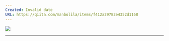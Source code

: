 ```yaml
---
Created: Invalid date
URL: https://qiita.com/manbolila/items/f412a29782e4352d1168
---
```

[![](https://qiita-user-contents.imgix.net/https%3A%2F%2Fcdn.qiita.com%2Fassets%2Fpublic%2Farticle-ogp-background-9f5428127621718a910c8b63951390ad.png?ixlib=rb-4.0.0&w=1200&mark64=aHR0cHM6Ly9xaWl0YS11c2VyLWNvbnRlbnRzLmltZ2l4Lm5ldC9-dGV4dD9peGxpYj1yYi00LjAuMCZ3PTkxNiZ0eHQ9JUUzJTgwJTkwUmFpbHMlRTMlODAlOTFnZW0lRTMlODElQUUlRTMlODIlQTIlRTMlODMlQjMlRTMlODIlQTQlRTMlODMlQjMlRTMlODIlQjklRTMlODMlODglRTMlODMlQkMlRTMlODMlQUIlRTMlODMlQkIlRTMlODMlOTAlRTMlODMlQkMlRTMlODIlQjglRTMlODMlQTclRTMlODMlQjMlRTUlQTQlODklRTYlOUIlQjQmdHh0LWNvbG9yPSUyMzIxMjEyMSZ0eHQtZm9udD1IaXJhZ2lubyUyMFNhbnMlMjBXNiZ0eHQtc2l6ZT01NiZ0eHQtY2xpcD1lbGxpcHNpcyZ0eHQtYWxpZ249bGVmdCUyQ3RvcCZzPTdlNDhiYzI5MmMxMzQwMTg2ZGU3MjUzMGM1ZDUzYmY0&mark-x=142&mark-y=112&blend64=aHR0cHM6Ly9xaWl0YS11c2VyLWNvbnRlbnRzLmltZ2l4Lm5ldC9-dGV4dD9peGxpYj1yYi00LjAuMCZ3PTYxNiZ0eHQ9JTQwbWFuYm9saWxhJnR4dC1jb2xvcj0lMjMyMTIxMjEmdHh0LWZvbnQ9SGlyYWdpbm8lMjBTYW5zJTIwVzYmdHh0LXNpemU9MzYmdHh0LWFsaWduPWxlZnQlMkN0b3Amcz0wMzg3MGRkNDU2MzRmNGNhNTEwZDIzNWEyZjRmMjhkNg&blend-x=142&blend-y=491&blend-mode=normal&s=6b18f5a8d6cadb0a67bdbd80c739cb93)](https://qiita-user-contents.imgix.net/https%3A%2F%2Fcdn.qiita.com%2Fassets%2Fpublic%2Farticle-ogp-background-9f5428127621718a910c8b63951390ad.png?ixlib=rb-4.0.0&w=1200&mark64=aHR0cHM6Ly9xaWl0YS11c2VyLWNvbnRlbnRzLmltZ2l4Lm5ldC9-dGV4dD9peGxpYj1yYi00LjAuMCZ3PTkxNiZ0eHQ9JUUzJTgwJTkwUmFpbHMlRTMlODAlOTFnZW0lRTMlODElQUUlRTMlODIlQTIlRTMlODMlQjMlRTMlODIlQTQlRTMlODMlQjMlRTMlODIlQjklRTMlODMlODglRTMlODMlQkMlRTMlODMlQUIlRTMlODMlQkIlRTMlODMlOTAlRTMlODMlQkMlRTMlODIlQjglRTMlODMlQTclRTMlODMlQjMlRTUlQTQlODklRTYlOUIlQjQmdHh0LWNvbG9yPSUyMzIxMjEyMSZ0eHQtZm9udD1IaXJhZ2lubyUyMFNhbnMlMjBXNiZ0eHQtc2l6ZT01NiZ0eHQtY2xpcD1lbGxpcHNpcyZ0eHQtYWxpZ249bGVmdCUyQ3RvcCZzPTdlNDhiYzI5MmMxMzQwMTg2ZGU3MjUzMGM1ZDUzYmY0&mark-x=142&mark-y=112&blend64=aHR0cHM6Ly9xaWl0YS11c2VyLWNvbnRlbnRzLmltZ2l4Lm5ldC9-dGV4dD9peGxpYj1yYi00LjAuMCZ3PTYxNiZ0eHQ9JTQwbWFuYm9saWxhJnR4dC1jb2xvcj0lMjMyMTIxMjEmdHh0LWZvbnQ9SGlyYWdpbm8lMjBTYW5zJTIwVzYmdHh0LXNpemU9MzYmdHh0LWFsaWduPWxlZnQlMkN0b3Amcz0wMzg3MGRkNDU2MzRmNGNhNTEwZDIzNWEyZjRmMjhkNg&blend-x=142&blend-y=491&blend-mode=normal&s=6b18f5a8d6cadb0a67bdbd80c739cb93)

---